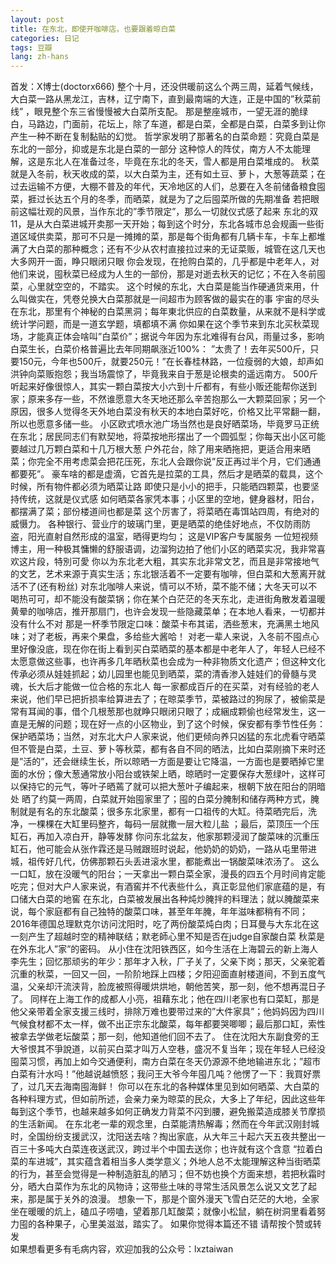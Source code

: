 ```yaml
---
layout: post
title: 在东北，即使开咖啡店，也要跟着晾白菜
categories: 日记
tags: 豆瓣
lang: zh-hans
---
```

首发：X博士(doctorx666)
整个十月，还没供暖前这么个两三周，延着气候线，大白菜一路从黑龙江，吉林，辽宁南下，直到最南端的大连，正是中国的”秋菜前线” ，眼見整个东三省慢慢被大白菜所支配。
那是整座城市，一望无涯的脆绿白，马路边，门面前，花坛上，除了车道，都是白菜，全都是白菜，白菜多到让你产生一种不断在复制黏贴的幻觉。
哲学家发明了那著名的白菜命题：究竟白菜是东北的一部分，抑或是东北是白菜的一部分
这种惊人的阵仗，南方人不太能理解，这是东北人在准备过冬，毕竟在东北的冬天，雪人都是用白菜堆成的。
秋菜就是入冬前，秋天收成的菜，以大白菜为主，还有如土豆、萝卜，大葱等蔬菜；在过去运输不方便，大棚不普及的年代，天冷地区的人们，总要在入冬前储备粮食囤菜，捱过长达五个月的冬季，而晒菜，就是为了之后囤菜所做的先期准备
若把眼前这幅壮观的风景，当作东北的”季节限定”，那么一切就仪式感了起来
东北的双11，是从大白菜进城开卖那一天开始；每到这个时分，东北各城市总会规画一些街道区域供卖菜，那可不只是一摊摊的菜，那是每个街角都有几辆卡车，卡车上都堆满了大白菜的那种概念；还有不少从农村直接拉过来的无证菜贩，城管在这几天也大多网开一面，睁只眼闭只眼
你会发现，在抢购白菜的，几乎都是中老年人，对他们来说，囤秋菜已经成为人生的一部份，那是对逝去秋天的记忆；不在入冬前囤菜，心里就空空的，不踏实。
这个时候的东北，大白菜是能当作硬通货来用，什么叫做实在，凭卷兑换大白菜那就是一间超市为顾客做的最实在的事
宇宙的尽头在东北，那里有个神秘的白菜黑洞；每年東北供应的白菜数量，从来就不是科学或统计学问题，而是一道玄学题，填都填不满
你如果在这个季节来到东北买秋菜现场，才能真正体会啥叫”白菜价”；据说今年因为东北难得有台风，雨量过多，影响白菜生长，白菜价格普遍比去年同期飙涨近100%：
”太贵了！去年买500斤，只要150元，今年也500斤，就要250元！”在长春桂林路，一位瘦弱的大娘，却声如洪钟向菜贩抱怨；我当场震惊了，毕竟我来自于葱是论根卖的遥远南方。
500斤听起来好像很惊人，其实一颗白菜按大小六到十斤都有，有些小贩还能帮你送到家；原来多存一些，不然谁愿意大冬天地还那么辛苦抱那么一大颗菜回家；另一个原因，很多人觉得冬天外地白菜没有秋天的本地白菜好吃，价格又比平常翻一翻，所以也愿意多储一些。
小区欧式喷水池广场当然也是良好晒菜场，毕竟罗马正统在东北；居民同志们有默契地，将菜按地形摆出了一个圆弧型；你每天出小区可能要越过几万颗白菜和十几万根大葱
户外花台，除了用来晒拖把，更适合用来晒菜；你完全不用考虑菜会把花压死，东北人会跟你说”反正再过半个月，它们通通都要死”。
豪车啥的都是虚滴，它首先是拉菜的工具，然后才是晒菜的载具，这个时候，所有物件都必须为晒菜让路
即使只是小小的把手，只能晒四颗菜，也要坚持传统，这就是仪式感
如何晒菜各家凭本事；小区里的空地，健身器材，阳台，都摆满了菜；部份楼道间也都是菜
这个厉害了，将菜晒在毒饵站四周，有绝对的威慑力。
各种银行、营业庁的玻璃门里，更是晒菜的绝佳好地点，不仅防雨防盗，阳光直射自然形成的温室，晒得更均匀； 这是VIP客户专属服务
一位短视频博主，用一种极其慵懒的舒服语调，边溜狗边拍了他们小区的晒菜实况，我非常喜欢这片段，特別可愛
你以为东北老大粗，其实东北非常文艺，而且是非常接地气的文艺，艺术来源于真实生活；东北银活着不一定要有咖啡，但白菜和大葱离开就活不了(还有粉丝)
对东北咖啡人来说，情可以不矫，菜不能不储；大冬天可以不喝热可可，却不能没有酸菜锅；你在某个白茫茫的冬天东北，走进街角散发着温暖黄晕的咖啡店，推开那扇门，也许会发现一些隐藏菜单；在本地人看来，一切都并没有什么不对
那是一杯季节限定口味：酸菜卡布其诺，洒些葱末，充满黑土地风味；对了老板，再来个果盘，多给些大酱哈！
对老一辈人来说，入冬前不囤点心里好像没底，现在你在街上看到买白菜晒菜的基本都是中老年人了，年轻人已经不太愿意做这些事，也许再多几年晒秋菜也会成为一种非物质文化遗产；但这种文化传承必须从娃娃抓起；幼儿园里也能见到晒菜，菜的清香渗入娃娃们的骨髓与灵魂，长大后才能做一位合格的东北人
每一家都成百斤的在买菜，对有经验的老人来说，他们早已把折损率给算进去了；在晾菜季节，菜被路过的狗尿了，被偷菜是常有耳闻的事，借个几根葱那也就睁只眼闭只眼了；成綑成颗偷也经常发生，这一直是无解的问题；现在好一点的小区物业，到了这个时候，保安都有季节性任务：保护晒菜场；当然，对东北大户人家来说，他们更倾向养只凶猛的东北虎看守晒菜
但不管是白菜，土豆、萝卜等秋菜，都有各自不同的晒法，比如白菜刚摘下来时还是”活的”，还会继续生长，所以晾晒一方面是要让它降温，一方面也是要晒掉它里面的水份；像大葱通常放小阳台或铁架上晒，晾晒时一定要保存大葱绿叶，这样可以保持它的元气，等叶子晒蔫了就可以把大葱叶子编起来，根朝下放在阳台的阴暗处
晒了约莫一两周，白菜就开始囤家里了；囤的白菜分腌制和储存两种方式，腌制就是有名的东北酸菜；很多东北家里，都有一口祖传的大缸。待菜晒完后，洗净，一棵棵在大缸里码整齐，每码一层就撒一层大粒儿盐 ；最后，菜顶压一个压缸石，再加入凉白开，静等发酵
你问东北盆友，他家那颗浸润了酸菜味的沉重压缸石，他可能会从张作霖还是马贼跟班时说起，他奶奶的奶奶，一路从屯里带进城，祖传好几代，仿佛那颗石头丢进滚水里，都能煮出一锅酸菜味浓汤了。
这么一口缸，放在没暖气的阳台；一天拿出一颗白菜全家，漫長的四五个月时间肯定能吃完；但对大户人家来说，有酒窖并不代表些什么，真正彰显他们家底蕴的是，有口储大白菜的地窖
在东北，白菜被发展出各种炖炒腌拌的料理法；就以腌酸菜来说，每个家庭都有自己独特的酸菜口味，甚至年年腌，年年滋味都稍有不同；2016年德国总理默克尔访问沈阳时，吃了两份酸菜炖白肉；日耳曼与大东北在这一刻产生了超越时空的精神联结；默老師心里不知是否在judge自家酸白菜
秋菜是在外东北人”家”的密码。
从小住在沈阳铁西区，如今生活在上海碧云的新上海人李先生；回忆那顽劣的年少：那年才入秋，厂子关了，父亲下岗；那天，父亲驼着沉重的秋菜，一回又一回，一阶阶地踩上四楼；夕阳迎面直射楼道间，不到五度气温，父亲却汗流浃背，脸庞被照得暖烘烘地，朝他苦笑，那一刻，他不想再混日子了。
同样在上海工作的成都人小亮，祖藉东北；他在四川老家也有口菜缸，那是他父亲带着全家支援三线时，排除万难也要带过来的”大件家具”；他妈妈因为四川气候食材都不太一样，做不出正宗东北酸菜，每年都要哭唧唧；最后那口缸，索性被拿去学做老坛酸菜；那一刻，他知道他们回不去了。
住在沈阳大东副食旁的王大爷恨其不爭說道，以前买白菜才叫万人空巷，盛况不复当年；现在年轻人已经没囤菜习惯，再加上如今交通便利，南方白菜在冬天仍源源不绝地输进东北；”超市白菜有汁水吗！”他越说越愤怒；我问王大爷今年囤几吨？他愣了一下：我買好票了，过几天去海南囤海鲜！
你可以在东北的各种媒体里见到如何晒菜、大白菜的各种料理方式，但如前所述，会亲力亲为晾菜的民众，大多上了年纪，因此这些年每到这个季节，也越来越多如何正确发力背菜不闪到腰，避免搬菜造成膝关节摩损的生活新闻。
在东北老一辈的观念里，白菜能清热解毒；然而在今年武汉刚封城时，全国纷纷支援武汉，沈阳送去啥？掏出家底，从大年三十起六天五夜共整出一百三十多吨大白菜连夜送武汉，跨过半个中国去送你；也许就有这个含意
“拉着白菜的车进城”，其实蕴含着相当多人类学意义；外地人总不太能理解这种当街晒菜的行为，甚至会觉得是一种制造脏乱的陋习；但不妨也换个方面来想，若把秋霜时分，晒大白菜作为东北的风物诗；这带些土味的寻常生活风景怎么说又文艺了起来，那是属于关外的浪漫。
想象一下，那是个窗外漫天飞雪白茫茫的大地，全家坐在暖暖的炕上，磕瓜子唠嗑，望着那几缸酸菜；就像小松鼠，躺在树洞里看着努力囤的各种果子，心里美滋滋，踏实了。
如果你觉得本篇还不错  请帮按个赞或转发         
如果想看更多有毛病内容，欢迎加我的公众号：lxztaiwan